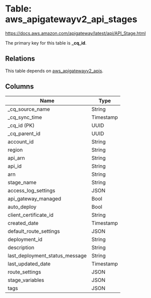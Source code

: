# Table: aws_apigatewayv2_api_stages

https://docs.aws.amazon.com/apigateway/latest/api/API_Stage.html

The primary key for this table is **_cq_id**.

## Relations

This table depends on [aws_apigatewayv2_apis](aws_apigatewayv2_apis.md).

## Columns

| Name          | Type          |
| ------------- | ------------- |
|_cq_source_name|String|
|_cq_sync_time|Timestamp|
|_cq_id (PK)|UUID|
|_cq_parent_id|UUID|
|account_id|String|
|region|String|
|api_arn|String|
|api_id|String|
|arn|String|
|stage_name|String|
|access_log_settings|JSON|
|api_gateway_managed|Bool|
|auto_deploy|Bool|
|client_certificate_id|String|
|created_date|Timestamp|
|default_route_settings|JSON|
|deployment_id|String|
|description|String|
|last_deployment_status_message|String|
|last_updated_date|Timestamp|
|route_settings|JSON|
|stage_variables|JSON|
|tags|JSON|